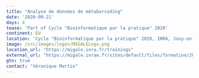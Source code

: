 ```yaml
---
title: "Analyse de données de métabarcoding"
date: '2020-09-21'
days: 4
tease: 'Part of Cycle "Bioinformatique par la pratique" 2020'
continent: EU
location: 'Cycle "Bioinformatique par la pratique" 2020, INRA, Jouy-en-Josas, France'
image: /src/images/logos/MIGALELogo.png
location_url: "https://migale.inra.fr/trainings"
external_url: "https://migale.inrae.fr/sites/default/files/formation/2020/module20-sept.pdf"
gtn: true
contact: "Véronique Martin"
---
```

